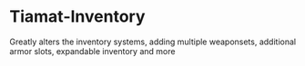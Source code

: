 # Tiamat-Inventory
Greatly alters the inventory systems, adding multiple weaponsets, additional armor slots, expandable inventory and more
